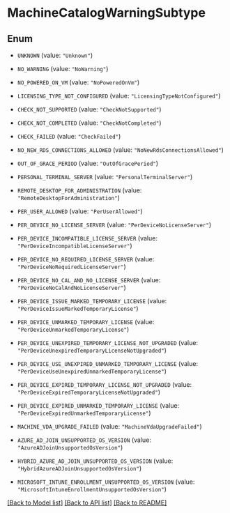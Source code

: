 # MachineCatalogWarningSubtype

## Enum


* `UNKNOWN` (value: `"Unknown"`)

* `NO_WARNING` (value: `"NoWarning"`)

* `NO_POWERED_ON_VM` (value: `"NoPoweredOnVm"`)

* `LICENSING_TYPE_NOT_CONFIGURED` (value: `"LicensingTypeNotConfigured"`)

* `CHECK_NOT_SUPPORTED` (value: `"CheckNotSupported"`)

* `CHECK_NOT_COMPLETED` (value: `"CheckNotCompleted"`)

* `CHECK_FAILED` (value: `"CheckFailed"`)

* `NO_NEW_RDS_CONNECTIONS_ALLOWED` (value: `"NoNewRdsConnectionsAllowed"`)

* `OUT_OF_GRACE_PERIOD` (value: `"OutOfGracePeriod"`)

* `PERSONAL_TERMINAL_SERVER` (value: `"PersonalTerminalServer"`)

* `REMOTE_DESKTOP_FOR_ADMINISTRATION` (value: `"RemoteDesktopForAdministration"`)

* `PER_USER_ALLOWED` (value: `"PerUserAllowed"`)

* `PER_DEVICE_NO_LICENSE_SERVER` (value: `"PerDeviceNoLicenseServer"`)

* `PER_DEVICE_INCOMPATIBLE_LICENSE_SERVER` (value: `"PerDeviceIncompatibleLicenseServer"`)

* `PER_DEVICE_NO_REQUIRED_LICENSE_SERVER` (value: `"PerDeviceNoRequiredLicenseServer"`)

* `PER_DEVICE_NO_CAL_AND_NO_LICENSE_SERVER` (value: `"PerDeviceNoCalAndNoLicenseServer"`)

* `PER_DEVICE_ISSUE_MARKED_TEMPORARY_LICENSE` (value: `"PerDeviceIssueMarkedTemporaryLicense"`)

* `PER_DEVICE_UNMARKED_TEMPORARY_LICENSE` (value: `"PerDeviceUnmarkedTemporaryLicense"`)

* `PER_DEVICE_UNEXPIRED_TEMPORARY_LICENSE_NOT_UPGRADED` (value: `"PerDeviceUnexpiredTemporaryLicenseNotUpgraded"`)

* `PER_DEVICE_USE_UNEXPIRED_UNMARKED_TEMPORARY_LICENSE` (value: `"PerDeviceUseUnexpiredUnmarkedTemporaryLicense"`)

* `PER_DEVICE_EXPIRED_TEMPORARY_LICENSE_NOT_UPGRADED` (value: `"PerDeviceExpiredTemporaryLicenseNotUpgraded"`)

* `PER_DEVICE_EXPIRED_UNMARKED_TEMPORARY_LICENSE` (value: `"PerDeviceExpiredUnmarkedTemporaryLicense"`)

* `MACHINE_VDA_UPGRADE_FAILED` (value: `"MachineVdaUpgradeFailed"`)

* `AZURE_AD_JOIN_UNSUPPORTED_OS_VERSION` (value: `"AzureADJoinUnsupportedOsVersion"`)

* `HYBRID_AZURE_AD_JOIN_UNSUPPORTED_OS_VERSION` (value: `"HybridAzureADJoinUnsupportedOsVersion"`)

* `MICROSOFT_INTUNE_ENROLLMENT_UNSUPPORTED_OS_VERSION` (value: `"MicrosoftIntuneEnrollmentUnsupportedOsVersion"`)


[[Back to Model list]](../README.md#documentation-for-models) [[Back to API list]](../README.md#documentation-for-api-endpoints) [[Back to README]](../README.md)



